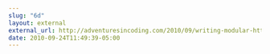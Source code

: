 ```yaml
---
slug: "6d"
layout: external
external_url: http://adventuresincoding.com/2010/09/writing-modular-http-client-code-with-faraday/
date: 2010-09-24T11:49:39-05:00
---
```

